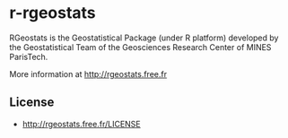 # r-rgeostats

RGeostats is the Geostatistical Package (under R platform) developed by the Geostatistical Team of the Geosciences Research Center of MINES ParisTech.

More information at http://rgeostats.free.fr

## License

* http://rgeostats.free.fr/LICENSE

